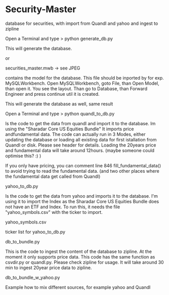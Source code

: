 # Security-Master
database for securities, with import from Quandl and yahoo and ingest to zipline

Open a Terminal and type > python generate_db.py

This will generate the database.

or

securities_master.mwb  -> see JPEG

contains the model for the database. This file should be inported by for exp. MySQLWorkbench.
Open MySQLWorkbench, goto File, than Open Model, than open it.
You see the layout. Than go to Database, than Forward Engineer and press continue util it is created.

This will generate the database as well, same result



Open a Terminal and type > python quandl_to_db.py 

Is the code to get the data from quandl and import it to the database. Im using the "Sharadar Core US Equities Bundle"
It imports price andfundamental data. The code can actually run in 3 Modes, either updating the database or loading
all existing data for first istallation from Quandl or disk. Please see header for details. Loading the 20years price and fundamental data will take around 12hours. 
(maybe someone could optimise this? :)  )

If you only have pricing, you can comment line 846 fill_fundamental_data() to avoid trying to read the fundamental data.
(and two other places where the fundamental data get called from Quandl)
                      


yahoo_to_db.py  

Is the code to get the data from yahoo and imports it to the database. 
I'm using it to import the Index as the Sharadar Core US Equities Bundle does not have an ETF and Index.
To run this, it needs the file "yahoo_symbols.csv" with the ticker to import.
 
 
 
yahoo_symbols.csv  

ticker list for yahoo_to_db.py                 
                      
 
 
db_to_bundle.py

This is the code to ingest the content of the database to zipline. 
At the moment it only supports price data. 
This code has the same function as csvdir.py or quandl.py.
Please check zipline for usage. 
It will take around 30 min to ingest 20year price data to zipline.

db_to_bundle_w_yahoo.py

Example how to mix different sources, for example yahoo and Quandl

